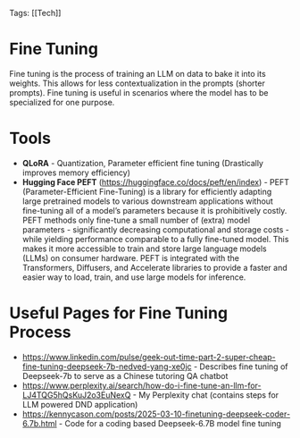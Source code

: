 Tags: [[Tech]]

# Fine Tuning

Fine tuning is the process of training an LLM on data to bake it into its weights. This allows for less contextualization in the prompts (shorter prompts). Fine tuning is useful in scenarios where the model has to be specialized for one purpose.

# Tools

- **QLoRA** - Quantization, Parameter efficient fine tuning (Drastically improves memory efficiency)
- **Hugging Face PEFT** (https://huggingface.co/docs/peft/en/index) - PEFT (Parameter-Efficient Fine-Tuning) is a library for efficiently adapting large pretrained models to various downstream applications without fine-tuning all of a model’s parameters because it is prohibitively costly. PEFT methods only fine-tune a small number of (extra) model parameters - significantly decreasing computational and storage costs - while yielding performance comparable to a fully fine-tuned model. This makes it more accessible to train and store large language models (LLMs) on consumer hardware. PEFT is integrated with the Transformers, Diffusers, and Accelerate libraries to provide a faster and easier way to load, train, and use large models for inference.

# Useful Pages for Fine Tuning Process

- https://www.linkedin.com/pulse/geek-out-time-part-2-super-cheap-fine-tuning-deepseek-7b-nedved-yang-xe0jc - Describes fine tuning of Deepseek-7b to serve as a Chinese tutoring QA chatbot
- https://www.perplexity.ai/search/how-do-i-fine-tune-an-llm-for-LJ4TQG5hQsKuJ2o3EuNexQ - My Perplexity chat (contains steps for LLM powered DND application)
- https://kennycason.com/posts/2025-03-10-finetuning-deepseek-coder-6.7b.html - Code for a coding based Deepseek-6.7B model fine tuning 
